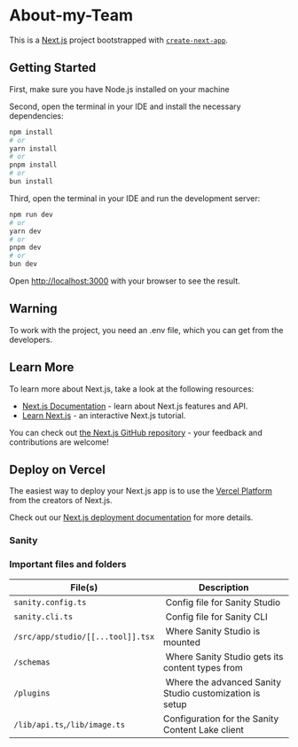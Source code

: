 # About-my-Team

This is a [Next.js](https://nextjs.org/) project bootstrapped with
[`create-next-app`](https://github.com/vercel/next.js/tree/canary/packages/create-next-app).

## Getting Started

First, make sure you have Node.js installed on your machine

Second, open the terminal in your IDE and install the necessary dependencies:

```bash
npm install
# or
yarn install
# or
pnpm install
# or
bun install
```

Third, open the terminal in your IDE and run the development server:

```bash
npm run dev
# or
yarn dev
# or
pnpm dev
# or
bun dev
```

Open [http://localhost:3000](http://localhost:3000) with your browser to see the
result.

## Warning

To work with the project, you need an .env file, which you can get from the
developers.

## Learn More

To learn more about Next.js, take a look at the following resources:

-   [Next.js Documentation](https://nextjs.org/docs) - learn about Next.js
    features and API.
-   [Learn Next.js](https://nextjs.org/learn) - an interactive Next.js tutorial.

You can check out
[the Next.js GitHub repository](https://github.com/vercel/next.js/) - your
feedback and contributions are welcome!

## Deploy on Vercel

The easiest way to deploy your Next.js app is to use the
[Vercel Platform](https://vercel.com/new?utm_medium=default-template&filter=next.js&utm_source=create-next-app&utm_campaign=create-next-app-readme)
from the creators of Next.js.

Check out our
[Next.js deployment documentation](https://nextjs.org/docs/deployment) for more
details.

### Sanity

### Important files and folders

| File(s)                           | Description                                              |
| --------------------------------- | -------------------------------------------------------- |
| `sanity.config.ts`                |  Config file for Sanity Studio                           |
| `sanity.cli.ts`                   |  Config file for Sanity CLI                              |
| `/src/app/studio/[[...tool]].tsx` |  Where Sanity Studio is mounted                          |
| `/schemas`                        |  Where Sanity Studio gets its content types from         |
| `/plugins`                        |  Where the advanced Sanity Studio customization is setup |
| `/lib/api.ts`,`/lib/image.ts`     | Configuration for the Sanity Content Lake client         |
